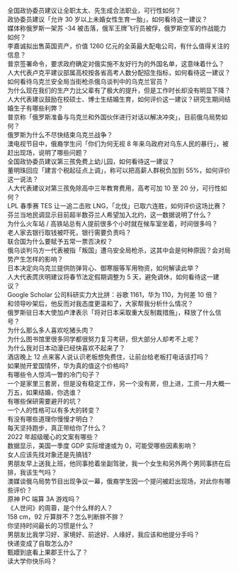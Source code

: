 全国政协委员建议让全职太太、先生成合法职业，可行性如何？  
政协委员建议「允许 30 岁以上未婚女性生育一胎」，如何看待这一建议？  
媒体称俄罗斯一架苏 -34 被击落，俄军王牌飞行员被俘，俄罗斯空军的作战能力如何？  
李嘉诚拟出售英国资产，价值 1260 亿元的全英最大配电公司，有什么值得关注的信息？  
普京签署命令，要求政府确定对俄实施不友好行为的外国名单，这意味着什么？  
人大代表卢克平建议部属高校按各省高考人数分配招生指标，如何看待这一建议？  
如何看待乌克兰安全局当街枪杀俄乌谈判中的乌克兰官员？  
为什么现在我们的生产力比父辈有了极大的提升，但是工作时长却没有明显下降？  
人大代表建议鼓励在校硕士、博士生结婚生育，如何评价这一建议？研究生期间结婚生子有哪些利弊？  
普京称「俄罗斯准备与乌克兰和外国伙伴进行对话以解决冲突」，目前俄乌局势如何？  
俄罗斯为什么不尽快结束乌克兰战争？  
澳电视节目中，俄裔学生问「你们为何无视 8 年来乌政府对乌东人民的暴行」，被赶出现场，说明了哪些问题？  
全国政协委员建议第三孩免费上幼儿园，如何看待这一建议？  
董明珠回应「建言个税起征点上调」，称可以把高薪人群税负加到 55%，如何评价这一说法？  
人大代表建议对第三孩免除高中三年教育费用，高考可加 10 至 20 分，可行性如何？  
LPL 春季赛 TES 让一追二击败 LNG，「北伐」已取六连胜，如何评价这场比赛？  
芬兰当地民调显示目前超半数芬兰人希望加入北约，这一数据说明了什么？  
为什么火车站 / 高铁站总有人提前很多个小时就在候车室坐着，时间很多吗？  
老人家去银行取钱被吓死，银行需要负责吗？  
联合国为什么要赋予五常一票否决权？  
俄乌谈判乌方一代表被指「叛国」遭乌安全局枪杀，这其中会是何种原因？会对局势产生怎样的影响？  
日本决定向乌克兰提供防弹背心、御寒服等军用物资，如何解读此举？  
人大代表庹庆明建议将春节法定假期调整为 5 天，避免调休，如何看待这一建议？  
Google Scholar 公司科研实力大比拼：谷歌 1161，华为 110，为何差 10 倍？  
和领导吵架后，他反而对我态度更温和了，大家帮我分析什么情况？  
俄罗斯驻日本大使加卢津表示「将对日本采取重大反制裁措施」，释放了什么信号？  
为什么那么多人喜欢吃猪头肉？  
为什么图书馆里很多同学都很努力复习考研，但大部分人却考不上呢？  
为什么我对日本动漫已经快喜欢不起来了？  
酒店晚上 12 点来客人说认识老板想免费住，让前台给老板打电话该打吗？  
如果抛开爱国情怀，华为真的值这个价格吗?  
有哪些令人惊鸿一瞥的冷门句子？  
一个是家里三套房，但是没有稳定工作，另一个没有房，但上进，工资一月大概一万五，如果结婚，你选谁？  
有哪些保研需要避开的坑？  
一个人的性格可以有多大的转变？  
有没有哪些道理你慢慢才明白？  
每天坚持跑步，真正带给你了什么？  
2022 年超级暖心的文案有哪些？  
数据显示，美国一季度 GDP 实际增速或为 0，可能受哪些因素影响？  
女人应该先找对象还是先搞钱?  
男朋友早上送我上班，他同事抢着坐副驾驶，我一个女生和另外两个男同事挤在后排，我该生气吗？  
澳媒谈俄乌局势节目出现争议一幕，俄裔学生因一个提问被赶出现场，对此你有哪些评价？  
原神 PC 端算 3A 游戏吗？  
《人世间》的周蓉，是个什么样的人？  
158 cm，92 斤算胖不？怎么判断胖不胖？  
你坚持时间最长的习惯是什么？  
男朋友比我学习好、家境好、前途好、人缘好，我应该和他提分手吗？  
快递变成了自取怎么办?  
甄嬛到底看上果郡王什么了？  
读大学你快乐吗？  
